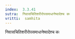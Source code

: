 ```yaml
---
index:  3.3.41
sutra:  निवासचितिशरीरोपसमाधानेष्वादेश्च कः
vritti:  samhita 
---
```


निवासचितिशरीरोपसमाधानेष्वादेश्च कः

